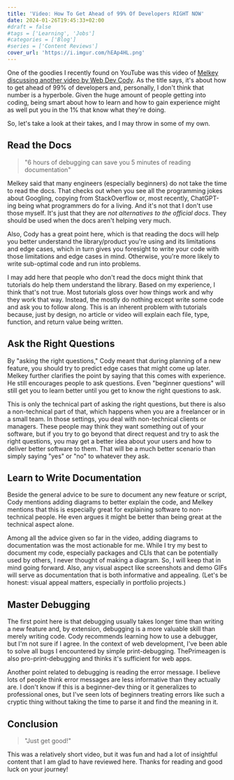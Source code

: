 ```yaml
---
title: 'Video: How To Get Ahead of 99% Of Developers RIGHT NOW'
date: 2024-01-26T19:45:33+02:00
#draft = false
#tags = ['Learning', 'Jobs']
#categories = ['Blog']
#series = ['Content Reviews']
cover_url: 'https://i.imgur.com/hEAp4HL.png'
---
```


One of the goodies I recently found on YouTube was this video of [Melkey discussing another video by Web Dev Cody](https://www.youtube.com/watch?v=pfkssO8JT8E). As the title says, it's about how to get ahead of 99% of developers and, personally, I don't think that number is a hyperbole. Given the huge amount of people getting into coding, being smart about how to learn and how to gain experience might as well put you in the 1% that know what they're doing.

So, let's take a look at their takes, and I may throw in some of my own.

## Read the Docs

> "6 hours of debugging can save you 5 minutes of reading documentation"

Melkey said that many engineers (especially beginners) do not take the time to read the docs. That checks out when you see all the programming jokes about Googling, copying from StackOverflow or, most recently, ChatGPT-ing being what programmers do for a living. And it's not that I don't use those myself. It's just that they are *not alternatives to the official docs*. They should be used when the docs aren't helping very much.

Also, Cody has a great point here, which is that reading the docs will help you better understand the library/product you're using and its limitations and edge cases, which in turn gives you foresight to write your code with those limitations and edge cases in mind. Otherwise, you're more likely to write sub-optimal code and run into problems.

I may add here that people who don't read the docs might think that tutorials do help them understand the library. Based on my experience, I think that's not true. Most tutorials gloss over how things work and why they work that way. Instead, the mostly do nothing except write some code and ask you to follow along. This is an inherent problem with tutorials because, just by design, no article or video will explain each file, type, function, and return value being written.

## Ask the Right Questions

By "asking the right questions," Cody meant that during planning of a new feature, you should try to predict edge cases that might come up later. Melkey further clarifies the point by saying that this comes with experience. He still encourages people to ask questions. Even "beginner questions" will still get you to learn better until you get to know the right questions to ask.

This is only the technical part of asking the right questions, but there is also a non-technical part of that, which happens when you are a freelancer or in a small team. In those settings, you deal with non-technical clients or managers. These people may think they want something out of your software, but if you try to go beyond that direct request and try to ask the right questions, you may get a better idea about your users and how to deliver better software to them. That will be a much better scenario than simply saying "yes" or "no" to whatever they ask.

## Learn to Write Documentation

Beside the general advice to be sure to document any new feature or script, Cody mentions adding diagrams to better explain the code, and Melkey mentions that this is especially great for explaining software to non-technical people. He even argues it might be better than being great at the technical aspect alone.

Among all the advice given so far in the video, adding diagrams to documentation was the most actionable for me. While I try my best to document my code, especially packages and CLIs that can be potentially used by others, I never thought of making a diagram. So, I will keep that in mind going forward. Also, any visual aspect like screenshots and demo GIFs will serve as documentation that is both informative and appealing. (Let's be honest: visual appeal matters, especially in portfolio projects.)

## Master Debugging

The first point here is that debugging usually takes longer time than writing a new feature and, by extension, debugging is a more valuable skill than merely writing code. Cody recommends learning how to use a debugger, but I'm not sure if I agree. In the context of web development, I've been able to solve all bugs I encountered by simple print-debugging. ThePrimeagen is also pro-print-debugging and thinks it's sufficient for web apps.

Another point related to debugging is reading the error message. I believe lots of people think error messages are less informative than they actually are. I don't know if this is a beginner-dev thing or it generalizes to professional ones, but I've seen lots of beginners treating errors like such a cryptic thing without taking the time to parse it and find the meaning in it.

## Conclusion

> "Just get good!"

This was a relatively short video, but it was fun and had a lot of insightful content that I am glad to have reviewed here. Thanks for reading and good luck on your journey!

